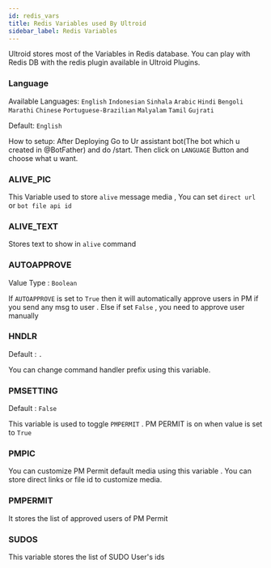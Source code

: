 ```yaml
---
id: redis_vars
title: Redis Variables used By Ultroid
sidebar_label: Redis Variables
---
```


Ultroid stores most of the Variables in Redis database. You can play with Redis DB with the redis plugin available in Ultroid Plugins.


### Language

Available Languages: `English` `Indonesian` `Sinhala` `Arabic` `Hindi`  `Bengoli`
`Marathi` `Chinese` `Portuguese-Brazilian` `Malyalam` `Tamil` `Gujrati`

Default: `English`

How to setup: After Deploying Go to Ur assistant bot(The bot which u created in @BotFather) and do /start.
Then click on `LANGUAGE` Button and choose what u want.

### ALIVE_PIC

This Variable used to store `alive` message media , You can set `direct url` or `bot file api id`

### ALIVE_TEXT

Stores text to show in `alive` command

### AUTOAPPROVE

Value Type : `Boolean`

If `AUTOAPPROVE` is set to `True` then it will automatically approve users in PM if you send any msg to user . Else if set `False` , you need to approve user manually

### HNDLR

Default : `.`

You can change command handler prefix using this variable.

### PMSETTING

Default : `False`

This variable is used to toggle `PMPERMIT` . PM PERMIT is on when value is set to `True`

### PMPIC

You can customize PM Permit default media using this variable . You can store direct links or file id to customize media.

### PMPERMIT

It stores the list of approved users of PM Permit

### SUDOS 

This variable stores the list of SUDO User's ids

